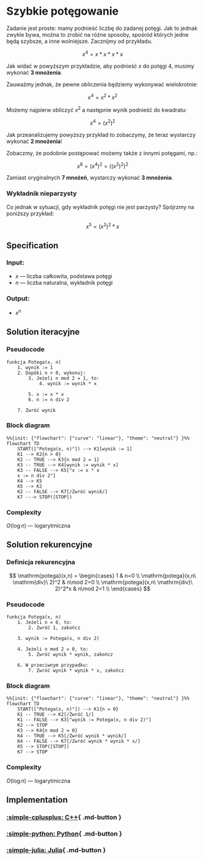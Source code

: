 # Szybkie potęgowanie

Zadanie jest proste: mamy podnieść liczbę do zadanej potęgi. Jak to jednak zwykle bywa, można to zrobić na różne sposoby, spośród których jedne będą szybsze, a inne wolniejsze. Zacznijmy od przykładu.

$$
x^4=x*x*x*x
$$

Jak widać w powyższym przykładzie, aby podnieść $x$ do potęgi 4, musimy wykonać **3 mnożenia**.

Zauważmy jednak, że pewne obliczenia będziemy wykonywać wielokrotnie:

$$
x^4=x^2*x^2
$$

Możemy najpierw obliczyć $x^2$ a następnie wynik podnieść do kwadratu:

$$
x^4=(x^2)^2
$$

Jak przeanalizujemy powyższy przykład to zobaczymy, że teraz wystarczy wykonać **2 mnożenia**!

Zobaczmy, że podobnie postępować możemy także z innymi potęgami, np.:

$$
x^8=(x^4)^2=((x^2)^2)^2
$$

Zamiast oryginalnych **7 mnożeń**, wystarczy wykonać **3 mnożenia**.

### Wykładnik nieparzysty

Co jednak w sytuacji, gdy wykładnik potęgi nie jest parzysty? Spójrzmy na poniższy przykład:

$$
x^5=(x^2)^2*x
$$

## Specification

### Input:

* $x$ — liczba całkowita, podstawa potęgi
* $n$ — liczba naturalna, wykładnik potęgi

### Output:

* $x^n$

## Solution iteracyjne

### Pseudocode

```
funkcja Potega(x, n)
    1. wynik := 1
    2. Dopóki n > 0, wykonuj:
        3. Jeżeli n mod 2 = 1, to:
            4. wynik := wynik * x
        
        5. x := x * x
        6. n := n div 2
    
    7. Zwróć wynik
```

### Block diagram

```mermaid
%%{init: {"flowchart": {"curve": "linear"}, "theme": "neutral"} }%%
flowchart TD
	START(["Potega(x, n)"]) --> K1[wynik := 1]
	K1 --> K2{n > 0}
	K2 -- TRUE --> K3{n mod 2 = 1}
	K3 -- TRUE --> K4[wynik := wynik * x]
	K3 -- FALSE --> K5["x := x * x
	x := n div 2"]
	K4 --> K5
	K5 --> K2
	K2 -- FALSE --> K7[/Zwróć wynik/]
	K7 ---> STOP([STOP])
```

### Complexity

$O(\log{n})$ — logarytmiczna

## Solution rekurencyjne

### Definicja rekurencyjna

$$
\mathrm{potega}(x,n) =
\begin{cases}
	1 & n=0 \\
	\mathrm{potega}(x,n\ \mathrm{div}\ 2)^2 & n\mod 2=0 \\
	\mathrm{potega}(x,n\ \mathrm{div}\ 2)^2*x & n\mod 2=1 \\
\end{cases}
$$

### Pseudocode

```
funkcja Potega(x, n)
    1. Jeżeli n = 0, to:
        2. Zwróć 1, zakończ
    
    3. wynik := Potega(x, n div 2)

    4. Jeżeli n mod 2 = 0, to:
        5. Zwróć wynik * wynik, zakończ
    
    6. W przeciwnym przypadku:
        7. Zwróć wynik * wynik * x, zakończ
```

### Block diagram

```mermaid
%%{init: {"flowchart": {"curve": "linear"}, "theme": "neutral"} }%%
flowchart TD
	START(["Potega(x, n)"]) --> K1{n = 0}
	K1 -- TRUE --> K2[/Zwróć 1/]
	K1 -- FALSE --> K3["wynik := Potega(x, n div 2)"]
	K2 --> STOP
	K3 --> K4{n mod 2 = 0}
	K4 -- TRUE --> K5[/Zwróć wynik * wynik/]
	K4 -- FALSE --> K7[/Zwróć wynik * wynik * x/]
	K5 --> STOP([STOP])
	K7 --> STOP
```

### Complexity

$O(\log{n})$ — logarytmiczna

## Implementation

### [:simple-cplusplus: C++](../../programming/c++/algorithms/numerical-methods/fast-exp.md){ .md-button }

### [:simple-python: Python](../../programming/python/algorithms/numerical-methods/fast-exp.md){ .md-button }

### [:simple-julia: Julia](../../programming/julia/algorithms/numerical-methods/fast-exp.md){ .md-button }
